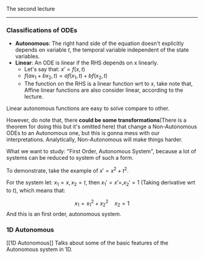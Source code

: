 The second lecture

---
### Classifications of ODEs

- **Autonomous**: The right hand side of the equation doesn't explicitly depends on variable $t$, the temporal variable independent of the state variables. 
- **Linear**: An ODE is linear if the RHS depends on x linearly. 
	- Let's say that: $x' = f(x, t)$ 
	- $f(ax_1 + bx_2, t) = af(x_1, t) + bf(x_2, t)$
	- The function on the RHS is a linear function wrt to $x$, take note that, Affine linear functions are also consider linear, according to the lecture. 

Linear autonomous functions are easy to solve compare to other. 

However, do note that, there **could be some transformations**(There is a theorem for doing this but it's omitted here) that change a Non-Autonomous ODEs to an Autonomous one, but this is gonna mess with our interpretations. Analytically, Non-Autonomous will make things harder. 

What we want to study: "First Order, Autonomous System", because a lot of systems can be reduced to system of such a form. 

To demonstrate, take the example of $x' = x^2 + t^2$. 

For the system let: $x_1 = x, x_2 = t$, then $x_1' = x' = , x_2' = 1$ (Taking derivative wrt to $t$), which means that: 

$$
x_1 = x_1^2 + x_2^2 \quad x_2 = 1
$$
And this is an first order, autonomous system. 

### 1D Autonomous
[[1D Autonomous]]
Talks about some of the basic features of the Autonomous system in 1D. 